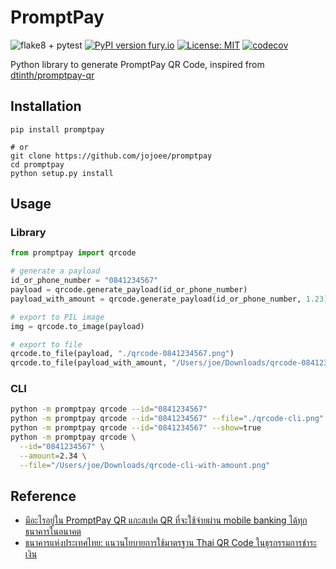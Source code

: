 # PromptPay

![flake8 + pytest](https://github.com/jojoee/promptpay/workflows/flake8%20+%20pytest/badge.svg?branch=master)
[![PyPI version fury.io](https://badge.fury.io/py/promptpay.svg)](https://pypi.python.org/pypi/promptpay/)
[![License: MIT](https://img.shields.io/badge/License-MIT-yellow.svg)](https://opensource.org/licenses/MIT)
[![codecov](https://codecov.io/gh/jojoee/promptpay/branch/master/graph/badge.svg)](https://codecov.io/gh/jojoee/promptpay)

Python library to generate PromptPay QR Code, inspired from [dtinth/promptpay-qr](https://github.com/dtinth/promptpay-qr)

## Installation
```
pip install promptpay

# or
git clone https://github.com/jojoee/promptpay
cd promptpay
python setup.py install
```

## Usage

### Library

```python
from promptpay import qrcode

# generate a payload
id_or_phone_number = "0841234567"
payload = qrcode.generate_payload(id_or_phone_number)
payload_with_amount = qrcode.generate_payload(id_or_phone_number, 1.23)

# export to PIL image
img = qrcode.to_image(payload)

# export to file
qrcode.to_file(payload, "./qrcode-0841234567.png")
qrcode.to_file(payload_with_amount, "/Users/joe/Downloads/qrcode-0841234567.png") 
```

### CLI

```bash
python -m promptpay qrcode --id="0841234567"
python -m promptpay qrcode --id="0841234567" --file="./qrcode-cli.png"
python -m promptpay qrcode --id="0841234567" --show=true
python -m promptpay qrcode \
  --id="0841234567" \
  --amount=2.34 \
  --file="/Users/joe/Downloads/qrcode-cli-with-amount.png"
```

## Reference
- [มีอะไรอยู่ใน PromptPay QR แกะสเปค QR ที่จะใช้จ่ายผ่าน mobile banking ได้ทุกธนาคารในอนาคต](https://www.blognone.com/node/95133)
- [ธนาคารแห่งประเทศไทย: แนวนโยบายการใช้มาตรฐาน Thai QR Code ในธุรกรรมการชำระเงิน](https://www.bot.or.th/Thai/FIPCS/Documents/FPG/2562/ThaiPDF/25620084.pdf)
